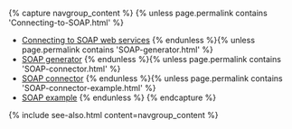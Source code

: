 {% capture navgroup_content %}
  {% unless page.permalink contains 'Connecting-to-SOAP.html' %}
* [Connecting to SOAP web services](Connecting-to-SOAP.html)
  {% endunless %}{% unless page.permalink contains 'SOAP-generator.html' %}
* [SOAP generator](SOAP-generator.html)
  {% endunless %}{% unless page.permalink contains 'SOAP-connector.html' %}
* [SOAP connector](SOAP-connector.html)
  {% endunless %}{% unless page.permalink contains 'SOAP-connector-example.html' %}
* [SOAP example](SOAP-Connector-example.html)
  {% endunless %}
{% endcapture %}

{% include see-also.html content=navgroup_content %}
